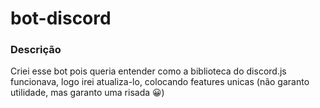 # bot-discord

### Descrição

Criei esse bot pois queria entender como a biblioteca do discord.js funcionava, logo irei atualiza-lo, colocando features unicas 
(não garanto utilidade, mas garanto uma risada 😀) 
